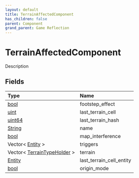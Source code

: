 ```yaml
---
layout: default
title: TerrainAffectedComponent
has_children: false
parent: Component
grand_parent: Game Reflection
---
```

# TerrainAffectedComponent
Description 

## Fields

| Type | Name |
|:----------|:--------------|
| [bool](/riftbreaker-wiki/docs/game-reflection/components/bool/) | footstep_effect |
| [uint](/riftbreaker-wiki/docs/game-reflection/components/uint/) | last_terrain_cell |
| [uint64](/riftbreaker-wiki/docs/game-reflection/components/uint64/) | last_terrain_hash |
| [String](/riftbreaker-wiki/docs/game-reflection/components/string/) | name |
| [bool](/riftbreaker-wiki/docs/game-reflection/components/bool/) | map_interference |
| Vector< [Entity](/riftbreaker-wiki/docs/game-reflection/classes/entity/) > | triggers |
| Vector< [TerrainTypeHolder](/riftbreaker-wiki/docs/game-reflection/components/terrain_type_holder/) > | terrain |
| [Entity](/riftbreaker-wiki/docs/game-reflection/classes/entity/) | last_terrain_cell_entity |
| [bool](/riftbreaker-wiki/docs/game-reflection/components/bool/) | origin_mode |

